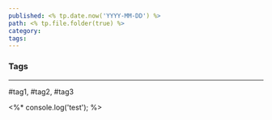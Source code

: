 ```yaml
---
published: <% tp.date.now('YYYY-MM-DD') %>
path: <% tp.file.folder(true) %>
category: 
tags:
---
```


### Tags
---
#tag1, #tag2, #tag3

<%* console.log('test'); %>